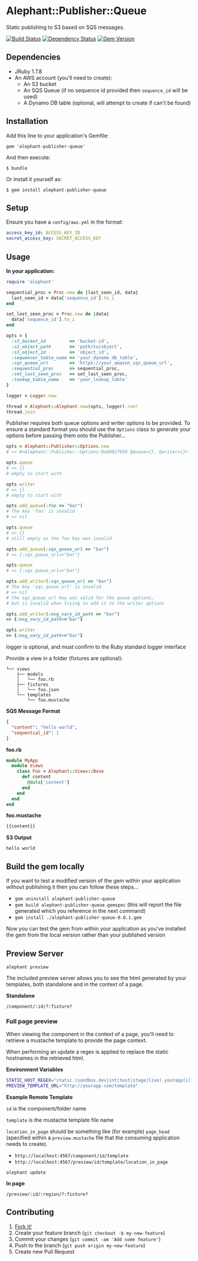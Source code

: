 # Alephant::Publisher::Queue

Static publishing to S3 based on SQS messages.

[![Build Status](https://travis-ci.org/BBC-News/alephant-publisher-queue.png?branch=master)](https://travis-ci.org/BBC-News/alephant-publisher-queue) [![Dependency Status](https://gemnasium.com/BBC-News/alephant-publisher-queue.png)](https://gemnasium.com/BBC-News/alephant-publisher-queue) [![Gem Version](https://badge.fury.io/rb/alephant-publisher-queue.png)](http://badge.fury.io/rb/alephant-publisher-queue)

## Dependencies

- JRuby 1.7.8
- An AWS account (you'll need to create):
  - An S3 bucket
  - An SQS Queue (if no sequence id provided then `sequence_id` will be used)
  - A Dynamo DB table (optional, will attempt to create if can't be found)

## Installation

Add this line to your application's Gemfile:

    gem 'alephant-publisher-queue'

And then execute:

    $ bundle

Or install it yourself as:

    $ gem install alephant-publisher-queue

## Setup

Ensure you have a `config/aws.yml` in the format:

```yaml
access_key_id: ACCESS_KEY_ID
secret_access_key: SECRET_ACCESS_KEY
```

## Usage

**In your application:**

```rb
require 'alephant'

sequential_proc = Proc.new do |last_seen_id, data|
  last_seen_id < data['sequence_id'].to_i
end

set_last_seen_proc = Proc.new do |data|
  data['sequence_id'].to_i
end

opts = {
  :s3_bucket_id         => 'bucket-id',
  :s3_object_path       => 'path/to/object',
  :s3_object_id         => 'object_id',
  :sequencer_table_name => 'your_dynamo_db_table',
  :sqs_queue_url        => 'https://your_amazon_sqs_queue_url',
  :sequential_proc      => sequential_proc,
  :set_last_seen_proc   => set_last_seen_proc,
  :lookup_table_name    => 'your_lookup_table'
}

logger = Logger.new

thread = Alephant::Alephant.new(opts, logger).run!
thread.join
```

Publisher requires both queue options and writer options to be provided. To ensure a standard format you should use the `Options` class to generate your options before passing them onto the Publisher...

```ruby
opts = Alephant::Publisher::Options.new
# => #<Alephant::Publisher::Options:0x0602f958 @queue={}, @writer={}>

opts.queue
# => {}
# empty to start with

opts.writer
# => {}
# empty to start with

opts.add_queue(:foo => "bar")
# The key 'foo' is invalid
# => nil

opts.queue
# => {}
# still empty as the foo key was invalid

opts.add_queue(:sqs_queue_url => "bar")
# => {:sqs_queue_url=>"bar"}

opts.queue
# => {:sqs_queue_url=>"bar"}

opts.add_writer(:sqs_queue_url => "bar")
# The key 'sqs_queue_url' is invalid
# => nil
# the sqs_queue_url key was valid for the queue options,
# but is invalid when trying to add it to the writer options

opts.add_writer(:msg_vary_id_path => "bar")
=> {:msg_vary_id_path=>"bar"}

opts.writer
=> {:msg_vary_id_path=>"bar"}
```

logger is optional, and must confirm to the Ruby standard logger interface

Provide a view in a folder (fixtures are optional):

```
└── views
    ├── models
    │   └── foo.rb
    ├── fixtures
    │   └── foo.json
    └── templates
        └── foo.mustache
```

**SQS Message Format**

```json
{
  "content": "hello world",
  "sequential_id": 1
}
```

**foo.rb**

```rb
module MyApp
  module Views
    class Foo < Alephant::Views::Base
      def content
        @data['content']
      end
    end
  end
end
```

**foo.mustache**

```mustache
{{content}}
```

**S3 Output**

```
hello world
```

## Build the gem locally

If you want to test a modified version of the gem within your application without publishing it then you can follow these steps...

- `gem uninstall alephant-publisher-queue`
- `gem build alephant-publisher-queue.gemspec` (this will report the file generated which you reference in the next command)
- `gem install ./alephant-publisher-queue-0.0.1.gem`

Now you can test the gem from within your application as you've installed the gem from the local version rather than your published version

## Preview Server

`alephant preview`

The included preview server allows you to see the html generated by your
templates, both standalone and in the context of a page.

**Standalone**

`/component/:id/?:fixture?`

### Full page preview

When viewing the component in the context of a page, you'll need to retrieve a
mustache template to provide the page context.

When performing an update a regex is applied to replace the static hostnames in
the retrieved html.

**Environment Variables**

```sh
STATIC_HOST_REGEX="static.(sandbox.dev|int|test|stage|live).yourapp(i)?.com\/"
PREVIEW_TEMPLATE_URL="http://yourapp.com/template"
```

**Example Remote Template**

`id` is the component/folder name  

`template` is the mustache template file name  

`location_in_page` should be something like (for example) `page_head` (specified within a `preview.mustache` file that the consuming application needs to create).

- `http://localhost:4567/component/id/template`
- `http://localhost:4567/preview/id/template/location_in_page`

`alephant update`

**In page**

`/preview/:id/:region/?:fixture?`

## Contributing

1. [Fork it!](http://github.com/BBC-News/alephant-publisher-queue/fork)
2. Create your feature branch (`git checkout -b my-new-feature`)
3. Commit your changes (`git commit -am 'Add some feature'`)
4. Push to the branch (`git push origin my-new-feature`)
5. Create new Pull Request
